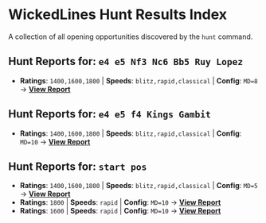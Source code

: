 # WickedLines Hunt Results Index

A collection of all opening opportunities discovered by the `hunt` command.

## Hunt Reports for: `e4 e5 Nf3 Nc6 Bb5 Ruy Lopez`

- **Ratings**: `1400,1600,1800` | **Speeds**: `blitz,rapid,classical` | **Config**: `MD=8` -> **[View Report](hunt_results/e4_e5_Nf3_Nc6_Bb5_Ruy_Lopez_ratings-1400-1600-1800_speeds-blitz-rapid-classical_MD-8_MG-1000_BF-4.md)**

## Hunt Reports for: `e4 e5 f4 Kings Gambit`

- **Ratings**: `1400,1600,1800` | **Speeds**: `blitz,rapid,classical` | **Config**: `MD=10` -> **[View Report](hunt_results/e4_e5_f4_Kings_Gambit_ratings-1400-1600-1800_speeds-blitz-rapid-classical_MD-10_MG-1000_BF-4.md)**

## Hunt Reports for: `start pos`

- **Ratings**: `1400,1600,1800` | **Speeds**: `blitz,rapid,classical` | **Config**: `MD=5` -> **[View Report](hunt_results/start_pos_ratings-1400-1600-1800_speeds-blitz-rapid-classical_MD-5_MG-1000_BF-4.md)**
- **Ratings**: `1800` | **Speeds**: `rapid` | **Config**: `MD=10` -> **[View Report](hunt_results/start_pos_ratings-1800_speeds-rapid_MD-10_MG-1000_BF-4.md)**
- **Ratings**: `1600` | **Speeds**: `rapid` | **Config**: `MD=10` -> **[View Report](hunt_results/start_pos_ratings-1600_speeds-rapid_MD-10_MG-1000_BF-4.md)**

